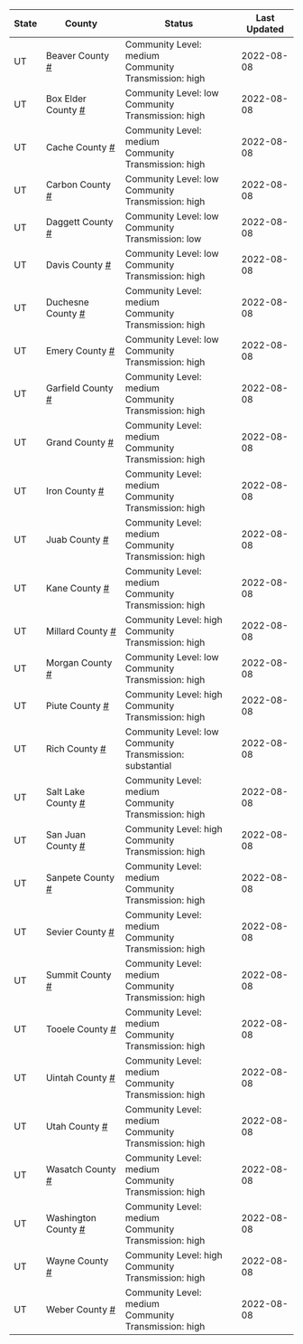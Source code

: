 State | County | Status | Last Updated
--- | --- | --- | --- 
UT | Beaver County <a href="#beaver_county">#</a> | <a name="beaver_county"></a>Community Level: medium<br/>Community Transmission: high | 2022-08-08
UT | Box Elder County <a href="#box_elder_county">#</a> | <a name="box_elder_county"></a>Community Level: low<br/>Community Transmission: high | 2022-08-08
UT | Cache County <a href="#cache_county">#</a> | <a name="cache_county"></a>Community Level: medium<br/>Community Transmission: high | 2022-08-08
UT | Carbon County <a href="#carbon_county">#</a> | <a name="carbon_county"></a>Community Level: low<br/>Community Transmission: high | 2022-08-08
UT | Daggett County <a href="#daggett_county">#</a> | <a name="daggett_county"></a>Community Level: low<br/>Community Transmission: low | 2022-08-08
UT | Davis County <a href="#davis_county">#</a> | <a name="davis_county"></a>Community Level: low<br/>Community Transmission: high | 2022-08-08
UT | Duchesne County <a href="#duchesne_county">#</a> | <a name="duchesne_county"></a>Community Level: medium<br/>Community Transmission: high | 2022-08-08
UT | Emery County <a href="#emery_county">#</a> | <a name="emery_county"></a>Community Level: low<br/>Community Transmission: high | 2022-08-08
UT | Garfield County <a href="#garfield_county">#</a> | <a name="garfield_county"></a>Community Level: medium<br/>Community Transmission: high | 2022-08-08
UT | Grand County <a href="#grand_county">#</a> | <a name="grand_county"></a>Community Level: medium<br/>Community Transmission: high | 2022-08-08
UT | Iron County <a href="#iron_county">#</a> | <a name="iron_county"></a>Community Level: medium<br/>Community Transmission: high | 2022-08-08
UT | Juab County <a href="#juab_county">#</a> | <a name="juab_county"></a>Community Level: medium<br/>Community Transmission: high | 2022-08-08
UT | Kane County <a href="#kane_county">#</a> | <a name="kane_county"></a>Community Level: medium<br/>Community Transmission: high | 2022-08-08
UT | Millard County <a href="#millard_county">#</a> | <a name="millard_county"></a>Community Level: high<br/>Community Transmission: high | 2022-08-08
UT | Morgan County <a href="#morgan_county">#</a> | <a name="morgan_county"></a>Community Level: low<br/>Community Transmission: high | 2022-08-08
UT | Piute County <a href="#piute_county">#</a> | <a name="piute_county"></a>Community Level: high<br/>Community Transmission: high | 2022-08-08
UT | Rich County <a href="#rich_county">#</a> | <a name="rich_county"></a>Community Level: low<br/>Community Transmission: substantial | 2022-08-08
UT | Salt Lake County <a href="#salt_lake_county">#</a> | <a name="salt_lake_county"></a>Community Level: medium<br/>Community Transmission: high | 2022-08-08
UT | San Juan County <a href="#san_juan_county">#</a> | <a name="san_juan_county"></a>Community Level: high<br/>Community Transmission: high | 2022-08-08
UT | Sanpete County <a href="#sanpete_county">#</a> | <a name="sanpete_county"></a>Community Level: medium<br/>Community Transmission: high | 2022-08-08
UT | Sevier County <a href="#sevier_county">#</a> | <a name="sevier_county"></a>Community Level: medium<br/>Community Transmission: high | 2022-08-08
UT | Summit County <a href="#summit_county">#</a> | <a name="summit_county"></a>Community Level: medium<br/>Community Transmission: high | 2022-08-08
UT | Tooele County <a href="#tooele_county">#</a> | <a name="tooele_county"></a>Community Level: medium<br/>Community Transmission: high | 2022-08-08
UT | Uintah County <a href="#uintah_county">#</a> | <a name="uintah_county"></a>Community Level: medium<br/>Community Transmission: high | 2022-08-08
UT | Utah County <a href="#utah_county">#</a> | <a name="utah_county"></a>Community Level: medium<br/>Community Transmission: high | 2022-08-08
UT | Wasatch County <a href="#wasatch_county">#</a> | <a name="wasatch_county"></a>Community Level: medium<br/>Community Transmission: high | 2022-08-08
UT | Washington County <a href="#washington_county">#</a> | <a name="washington_county"></a>Community Level: medium<br/>Community Transmission: high | 2022-08-08
UT | Wayne County <a href="#wayne_county">#</a> | <a name="wayne_county"></a>Community Level: high<br/>Community Transmission: high | 2022-08-08
UT | Weber County <a href="#weber_county">#</a> | <a name="weber_county"></a>Community Level: medium<br/>Community Transmission: high | 2022-08-08

